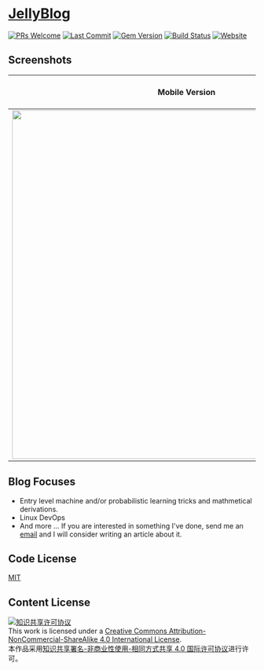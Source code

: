 # [JellyBlog](https://www.nichenjie.com)

[![PRs Welcome](https://img.shields.io/badge/PRs-welcome-brightgreen.svg?style=flat)](http://makeapullrequest.com)
[![Last Commit](https://img.shields.io/github/last-commit/chenjie/JellyBlog-Travis-CI.svg)](https://github.com/chenjie/JellyBlog-Travis-CI/commits/master)
[![Gem Version](https://img.shields.io/gem/v/jekyll.svg)](https://rubygems.org/gems/jekyll)
[![Build Status](https://travis-ci.com/chenjie/JellyBlog-Travis-CI.svg?branch=master)](https://travis-ci.com/chenjie/JellyBlog-Travis-CI)
[![Website](https://img.shields.io/website-up-down-green-red/http/www.nichenjie.com.svg?label=website-status)](https://www.nichenjie.com/) 

## Screenshots
Mobile Version             |  Full-sized Version
:-------------------------:|:-------------------------:
<img src="https://user-images.githubusercontent.com/25379724/52883382-b8363280-3138-11e9-977b-dc4d8d5b1f3e.png" width="710"/>  |  ![full-sized](https://user-images.githubusercontent.com/25379724/52883391-bd937d00-3138-11e9-9d74-ec2fbcd66e24.png)

## Blog Focuses
* Entry level machine and/or probabilistic learning tricks and mathmetical derivations.
* Linux DevOps
* And more ... If you are interested in something I've done, send me an [email](mailto:nichenjie2013@gmail.com) and I will consider writing an article about it.

## Code License
[MIT](LICENSE)

## Content License
<a rel="license" href="http://creativecommons.org/licenses/by-nc-sa/4.0/"><img alt="知识共享许可协议" style="border-width:0" src="https://i.creativecommons.org/l/by-nc-sa/4.0/88x31.png" /></a><br />This work is licensed under a <a rel="license" href="http://creativecommons.org/licenses/by-nc-sa/4.0/">Creative Commons Attribution-NonCommercial-ShareAlike 4.0 International License</a>.<br />本作品采用<a rel="license" href="http://creativecommons.org/licenses/by-nc-sa/4.0/">知识共享署名-非商业性使用-相同方式共享 4.0 国际许可协议</a>进行许可。
